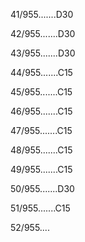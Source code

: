 41/955.......D30 


42/955.......D30 


43/955.......D30 


44/955.......C15 


45/955.......C15 


46/955.......C15 


47/955.......C15 


48/955.......C15 


49/955.......C15 


50/955.......D30 


51/955.......C15 


52/955.... 

